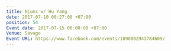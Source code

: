 ```yaml
---
title: Njuns w/ Hu Yang
date: 2017-07-10 08:27:00 +07:00
position: 54
Event date: 2017-07-15 00:00:00 +07:00
Venue: Savage
Event URL: https://www.facebook.com/events/1898002943784609/
---
```


